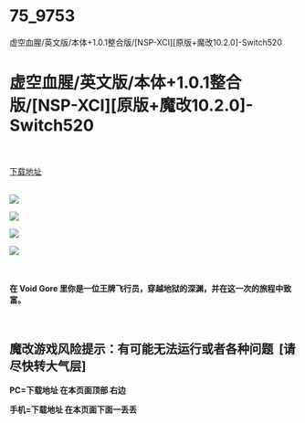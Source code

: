 # 75_9753
虚空血腥/英文版/本体+1.0.1整合版/[NSP-XCI][原版+魔改10.2.0]-Switch520
# 虚空血腥/英文版/本体+1.0.1整合版/[NSP-XCI][原版+魔改10.2.0]-Switch520
 <br/></br>
[下载地址](https://www.switch520.cc/article/9753 "下载地址")
<br/></br>

<p><strong><span style="color: #ffffff;"><img src="https://www.switch520.cc/muke_img/upload_art_editor_20210219-1_8a03b8434136ab1b9df4b7b548000f77.jpg"></span></strong></p>
<p><strong><span style="color: #ffffff;"><img src="https://www.switch520.cc/muke_img/upload_art_editor_20210219-1_54c960fcc56f60168c5e12d17795848f.jpg"></span></strong></p>
<p><strong><span style="color: #ffffff;"><img src="https://www.switch520.cc/muke_img/upload_art_editor_20210219-1_3f6065051586331ca49ec6ab2c0532a7.jpg"></span></strong></p>
<p><strong><span style="color: #ffffff;"><img src="https://www.switch520.cc/muke_img/upload_art_editor_20210219-1_016495bd5ed441a6b0c5aeacea3d3dd0.jpg">&nbsp;</span></strong></p>
<p>&nbsp;</p>
<p><strong>在 Void Gore 里你是一位王牌飞行员，穿越地狱的深渊，并在这一次的旅程中致富。</strong></p>
<p>&nbsp;</p>
<h2><strong>魔改游戏风险提示：有可能无法运行或者各种问题 &nbsp;[请尽快转大气层]</strong></h2>

<p><strong>PC=下载地址 在本页面顶部 右边</strong></p>
<p><strong>手机=下载地址 在本页面下面一丢丢</strong></p>
